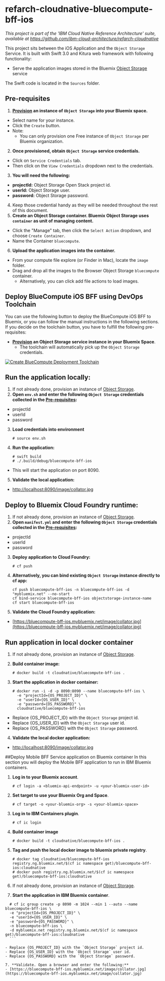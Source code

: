 # refarch-cloudnative-bluecompute-bff-ios

*This project is part of the 'IBM Cloud Native Reference Architecture' suite, available at
https://github.com/ibm-cloud-architecture/refarch-cloudnative*

This project sits between the iOS Application and the `Object Storage` Service. It is built with Swift 3.0 and Kitura web framework with following functionality:

- Serve the application images stored in the Bluemix [Object Storage](https://console.ng.bluemix.net/catalog/object-storage/) service

The Swift code is located in the `Sources` folder.

## Pre-requisites
1. **[Provision](https://console.ng.bluemix.net/catalog/object-storage/) an instance of `Object Storage` into your Bluemix space.**
  - Select name for your instance.
  - Click the `Create` button.
  - Note:
    - You can only provision one Free instance of `Object Storage` per Bluemix organization.
2. **Once provisioned, obtain `Object Storage` service credentials.**
  - Click on `Service Credentials` tab.
  - Then click on the `View Credentials` dropdown next to the credentials.
3. **You will need the following:**
  - **projectId:** Object Storage Open Stack project id.
  - **userId:** Object Storage user.
  - **password:** Object Storage password.
4. Keep those credential handy as they will be needed throughout the rest of this document.
5. **Create an Object Storage container. Bluemix Object Storage uses `container` as unit of managing content.**
  - Click the "Manage" tab, then click the `Select Action` dropdown, and choose `Create Container`.
  - Name the Container `bluecompute`.
6. **Upload the application images into the container.**
  - From your compute file explore (or Finder in Mac), locate the `image` folder. 
  - Drag and drop all the images to the Browser Object Storage `bluecompute` container. 
    - Alternatively, you can click add file actions to load images.

## Deploy BlueCompute iOS BFF using DevOps Toolchain
You can use the following button to deploy the BlueCompute iOS BFF to Bluemix, or you can follow the manual instructions in the following sections. If you decide on the toolchain button, you have to fulfill the following pre-requisites:
- **[Provision](#pre-requisites) an Object Storage service instance in your Bluemix Space**.
  - The toolchain will automatically pick up the `Object Storage` credentials.

[![Create BlueCompute Deployment Toolchain](https://console.ng.bluemix.net/devops/graphics/create_toolchain_button.png)](https://console.ng.bluemix.net/devops/setup/deploy?repository=https://github.com/ibm-cloud-architecture/refarch-cloudnative-bluecompute-bff-ios.git)

## Run the application locally:
1. If not already done, provision an instance of [Object Storage](#pre-requisites).
2. **Open `env.sh` and enter the following `Object Storage` credentials collected in the [Pre-requisites](#pre-requisites):**
  - projectId
  - userId
  - password
3. **Load credentials into environment**
    ```
    # source env.sh
    ```
  
4. **Run the application:**
    ```
    # swift build
    # ./.build/debug/bluecompute-bff-ios
    ```

  - This will start the application on port 8090.

5. **Validate the local application:**
  - [http://localhost:8090/image/collator.jpg](http://localhost:8090/image/collator.jpg)

## Deploy to Bluemix Cloud Foundry runtime:
1. If not already done, provision an instance of [Object Storage](#pre-requisites).
2. **Open `manifest.yml` and enter the following `Object Storage` credentials collected in the [Pre-requisites](#pre-requisites):**
  - projectId
  - userId
  - password
3. **Deploy application to Cloud Foundry:**
    ```
    # cf push
    ```

4. **Alternatively, you can bind existing `Object Storage` instance directly to cf app:**
    ```
    cf push bluecompute-bff-ios -n bluecompute-bff-ios -d "mybluemix.net" --no-start
    cf bind-service bluecompute-bff-ios objectstorage-instance-name
    cf start bluecompute-bff-ios
    ```

5. **Validate the Cloud Foundry application:**
  - [https://bluecompute-bff-ios.mybluemix.net/image/collator.jpg](https://bluecompute-bff-ios.mybluemix.net/image/collator.jpg)

## Run application in local docker container
1. If not already done, provision an instance of [Object Storage](#pre-requisites).
2. **Build container image:**
    ```
    # docker build -t cloudnative/bluecompute-bff-ios .
    ```

3. **Start the application in docker container:**
    ```
    # docker run -i -d -p 8090:8090 --name bluecompute-bff-ios \
      -e "projectId={OS_PROJECT_ID}" \
      -e "userId={OS_USER_ID}" \
      -e "password={OS_PASSWORD}" \
      cloudnative/bluecompute-bff-ios
    ```

  - Replace {OS_PROJECT_ID} with the `Object Storage` project id.
  - Replace {OS_USER_ID} with the `Object Storage` user id.
  - Replace {OS_PASSWORD} with the `Object Storage` password.

4. **Validate the local docker application:**
  - [http://localhost:8090/image/collator.jpg](http://localhost:8090/image/collator.jpg)

##Deploy Mobile BFF Service application on Bluemix container
In this section you will deploy the Mobile BFF application to run in IBM Bluemix containers.

1. **Log in to your Bluemix account**.
    ```
    # cf login -a <bluemix-api-endpoint> -u <your-bluemix-user-id>
    ```

2. **Set target to use your Bluemix Org and Space**.
    ```
    # cf target -o <your-bluemix-org> -s <your-bluemix-space>
    ```

3. **Log in to IBM Containers plugin**.
    ```
    # cf ic login
    ```

4. **Build container image**
    ```
    # docker build -t cloudnative/bluecompute-bff-ios .
    ```

5. **Tag and push the local docker image to bluemix private registry**.
    ```
    # docker tag cloudnative/bluecompute-bff-ios registry.ng.bluemix.net/$(cf ic namespace get)/bluecompute-bff-ios:cloudnative
    # docker push registry.ng.bluemix.net/$(cf ic namespace get)/bluecompute-bff-ios:cloudnative
    ```

6. If not already done, provision an instance of [Object Storage](#pre-requisites).

7. **Start the application in IBM Bluemix container**.
  ```
    # cf ic group create -p 8090 -m 1024 --min 1 --auto --name bluecompute-bff-ios \
    -e "projectId={OS_PROJECT_ID}" \
    -e "userId={OS_USER_ID}" \
    -e "password={OS_PASSWORD}" \
    -n bluecompute-bff-ios \
    -d mybluemix.net registry.ng.bluemix.net/$(cf ic namespace get)/bluecompute-bff-ios:cloudnative
    ```

  - Replace {OS_PROJECT_ID} with the `Object Storage` project id.
  - Replace {OS_USER_ID} with the `Object Storage` user id.
  - Replace {OS_PASSWORD} with the `Object Storage` password.

7. **Validate. Open a browser and enter the following:**
  - [https://bluecompute-bff-ios.mybluemix.net/image/collator.jpg](https://bluecompute-bff-ios.mybluemix.net/image/collator.jpg)